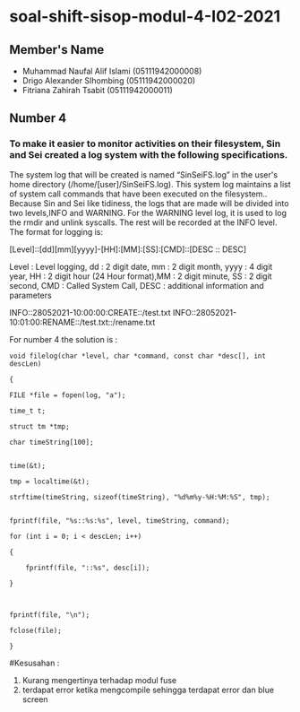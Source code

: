 # soal-shift-sisop-modul-4-I02-2021

## Member's Name
- Muhammad Naufal Alif Islami (05111942000008)
- Drigo Alexander SIhombing (05111942000020)
- Fitriana Zahirah Tsabit (05111942000011)

## Number 4
### To make it easier to monitor activities on their filesystem, Sin and Sei created a log system with the following specifications.
The system log that will be created is named “SinSeiFS.log” in the user's home directory (/home/[user]/SinSeiFS.log). This system log maintains a list of system call commands that have been executed on the filesystem..
Because Sin and Sei like tidiness, the logs that are made will be divided into two levels,INFO and WARNING.
For the WARNING level log, it is used to log the rmdir and unlink syscalls.
The rest will be recorded at the INFO level.
The format for logging is:


[Level]::[dd][mm][yyyy]-[HH]:[MM]:[SS]:[CMD]::[DESC :: DESC]

Level : Level logging, dd : 2 digit date, mm : 2 digit month, yyyy : 4 digit year, HH : 2 digit hour (24 Hour format),MM : 2 digit minute, SS : 2 digit second, CMD : Called System Call, DESC : additional information and parameters

INFO::28052021-10:00:00:CREATE::/test.txt
INFO::28052021-10:01:00:RENAME::/test.txt::/rename.txt

For number 4 the solution is : 

    void filelog(char *level, char *command, const char *desc[], int descLen)

    {

    FILE *file = fopen(log, "a");

    time_t t;

    struct tm *tmp;

    char timeString[100];


    time(&t);

    tmp = localtime(&t);

    strftime(timeString, sizeof(timeString), "%d%m%y-%H:%M:%S", tmp);


    fprintf(file, "%s::%s:%s", level, timeString, command);

    for (int i = 0; i < descLen; i++)

    {

        fprintf(file, "::%s", desc[i]);

    }

    

    fprintf(file, "\n");

    fclose(file);

    }


#Kesusahan :
1. Kurang mengertinya terhadap modul fuse
2. terdapat error ketika mengcompile sehingga terdapat error dan blue screen 
